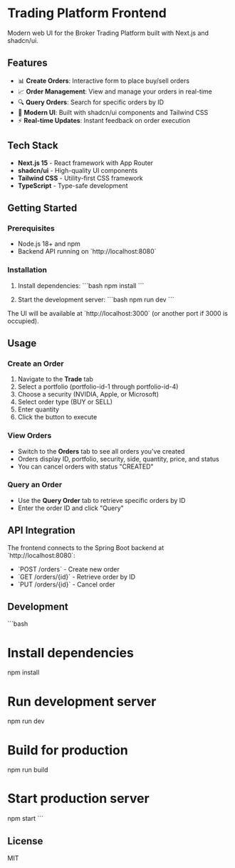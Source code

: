 # Trading Platform Frontend

Modern web UI for the Broker Trading Platform built with Next.js and shadcn/ui.

## Features

- 📊 **Create Orders**: Interactive form to place buy/sell orders
- 📈 **Order Management**: View and manage your orders in real-time
- 🔍 **Query Orders**: Search for specific orders by ID
- 🎨 **Modern UI**: Built with shadcn/ui components and Tailwind CSS
- ⚡ **Real-time Updates**: Instant feedback on order execution

## Tech Stack

- **Next.js 15** - React framework with App Router
- **shadcn/ui** - High-quality UI components
- **Tailwind CSS** - Utility-first CSS framework
- **TypeScript** - Type-safe development

## Getting Started

### Prerequisites

- Node.js 18+ and npm
- Backend API running on \`http://localhost:8080\`

### Installation

1. Install dependencies:
\`\`\`bash
npm install
\`\`\`

2. Start the development server:
\`\`\`bash
npm run dev
\`\`\`

The UI will be available at \`http://localhost:3000\` (or another port if 3000 is occupied).

## Usage

### Create an Order

1. Navigate to the **Trade** tab
2. Select a portfolio (portfolio-id-1 through portfolio-id-4)
3. Choose a security (NVIDIA, Apple, or Microsoft)
4. Select order type (BUY or SELL)
5. Enter quantity
6. Click the button to execute

### View Orders

- Switch to the **Orders** tab to see all orders you've created
- Orders display ID, portfolio, security, side, quantity, price, and status
- You can cancel orders with status "CREATED"

### Query an Order

- Use the **Query Order** tab to retrieve specific orders by ID
- Enter the order ID and click "Query"

## API Integration

The frontend connects to the Spring Boot backend at \`http://localhost:8080\`:

- \`POST /orders\` - Create new order
- \`GET /orders/{id}\` - Retrieve order by ID
- \`PUT /orders/{id}\` - Cancel order

## Development

\`\`\`bash
# Install dependencies
npm install

# Run development server
npm run dev

# Build for production
npm run build

# Start production server
npm start
\`\`\`

## License

MIT
